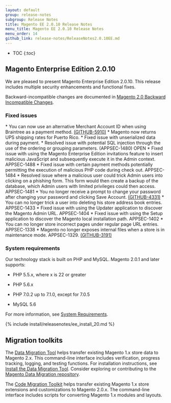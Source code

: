 ```yaml
---
layout: default
group: release-notes
subgroup: Release Notes
title: Magento EE 2.0.10 Release Notes
menu_title: Magento EE 2.0.10 Release Notes
menu_order: 14
github_link: release-notes/ReleaseNotes2.0.10EE.md
---
```

*	TOC
{:toc}


## Magento Enterprise Edition 2.0.10
We are pleased to present Magento Enterprise Edition 2.0.10. This release includes multiple security enhancements and functional fixes.


Backward-incompatible changes are documented in <a href="{{ page.baseurl }}release-notes/changes_2.0.html" target="_blank">Magento 2.0 Backward Incompatible Changes</a>.



### Fixed issues

 
<!--- 56911 -->* You can now use an alternative Merchant Account ID when using Braintree as a payment method. <a href="https://github.com/magento/magento2/issues/5910" target="_blank">(GITHUB-5910)</a>


<!--- 56908 -->* Magento now returns UPS shipping rates for Puerto Rico.


<!--- 56851 -->* Fixed issue with unserialized data during payment.


<!--- 56542 -->* Resolved issue with potential SQL injection through the use of the ordering or grouping parameters. (APPSEC-1480) OPEN


<!--- 56314 -->* Fixed issue with using the Magento Enterprise Edition invitations feature to insert malicious JavaScript and subsequently execute it in the Admin context. APPSEC-1488


<!--- 56108 -->* Fixed issue with certain payment methods potentially permitting the execution of malicious PHP code during check out.   APPSEC-1484


<!--- 55478 -->* Resolved issue where a malicious user could trick Admin users into clicking on a phishing form. This form would then create a backup of the database,  which Admin users with limited privileges could then access. APPSEC-1481



<!--- 52437 -->* You no longer receive a prompt to change your password after changing your password and clicking Save Account. <a href="https://github.com/magento/magento2/issues/4331" target="_blank">(GITHUB-4331)</a> 


<!--- 52338 -->* You can no longer trick a user into deleting his store address book entries. APPSEC-1433 


<!--- 51376 -->* Fixed issue with using the Updater application to discover the Magento Admin URL. APPSEC-1404


<!--- 51370 -->* Fixed issue with using the Setup application to discover the Magento local installation path. APPSEC-1402


<!--- 48816 -->* You can no longer store incorrect pages under regular page URL entries. APPSEC-1338

<!--- 48562 -->* Magento no longer exposes internal files when a store is in maintenance mode. APPSEC-1329. <a href="https://github.com/magento/magento2/issues/3191" target="_blank">(GITHUB-3191)</a>



<!--- Omitted (can't be reproduced or won't fix) (CLONES: 57605, 56930, 56925, 56905) (CANNOT REPRO: 53971, 53431) (RELEASE NOTES: 56780)-->


### System requirements
Our technology stack is built on PHP and MySQL. Magento 2.0.1 and later supports:

* PHP 5.5.x, where x is 22 or greater

* PHP 5.6.x

* PHP 7.0.2 up to 7.1.0, except for 7.0.5

* MySQL 5.6 

For more information, see
<a href="{{ page.baseurl }}install-gde/system-requirements.html" target="_blank">System Requirements</a>.


{% include install/releasenotes/ee_install_20.md %}



## Migration toolkits
The <a href="{{ page.baseurl }}migration/migration-migrate.html" target="_blank">Data Migration Tool</a> helps transfer existing Magento 1.x store data to Magento 2.x. This command-line interface includes verification, progress tracking, logging, and testing functions. For installation instructions, see  <a href="{{ page.baseurl }}migration/migration-tool-install.html" target="_blank">Install the Data Migration Tool</a>. Consider exploring or contributing to the <a href="https://github.com/magento/data-migration-tool" target="_blank"> Magento Data Migration repository</a>.

The <a href="https://github.com/magento/code-migration" target="_blank">Code Migration Toolkit</a> helps transfer existing Magento 1.x store extensions and customizations to Magento 2.0.x. The command-line interface includes scripts for converting Magento 1.x modules and layouts.
